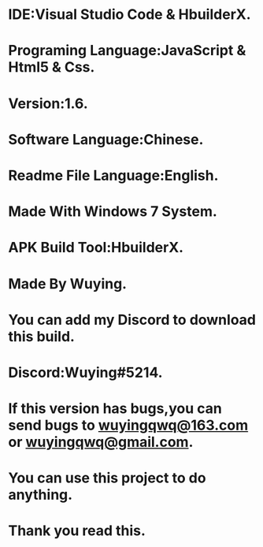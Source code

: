 # IDE:Visual Studio Code & HbuilderX.

# Programing Language:JavaScript & Html5 & Css.

# Version:1.6.

# Software Language:Chinese.

# Readme File Language:English.

# Made With Windows 7 System.

# APK Build Tool:HbuilderX.

# Made By Wuying.

# You can add my Discord to download this build.

# Discord:Wuying#5214.

# If this version has bugs,you can send bugs to wuyingqwq@163.com or wuyingqwq@gmail.com.

# You can use this project to do anything.

# Thank you read this.

